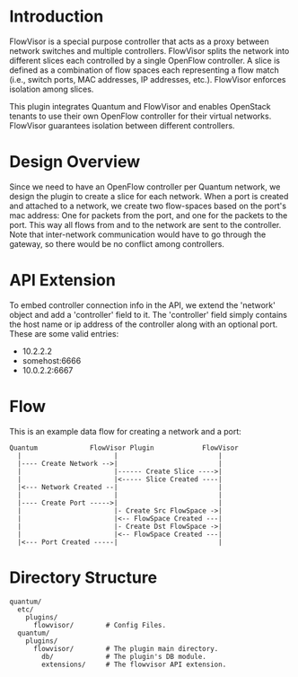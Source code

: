 Introduction
============
FlowVisor is a special purpose controller that acts as a proxy between
network switches and multiple controllers. FlowVisor splits the network
into different slices each controlled by a single OpenFlow controller. A
slice is defined as a combination of flow spaces each representing a flow match
(i.e., switch ports, MAC addresses, IP addresses, etc.). FlowVisor enforces
isolation among slices.
 
This plugin integrates Quantum and FlowVisor and enables OpenStack tenants to
use their own OpenFlow controller for their virtual networks. FlowVisor
guarantees isolation between different controllers.

Design Overview
===============
Since we need to have an OpenFlow controller per Quantum network, we
design the plugin to create a slice for each network. When a port is
created and attached to a network, we create two flow-spaces based on the
port's mac address: One for packets from the port, and one for the
packets to the port. This way all flows from and to the network are sent
to the controller. Note that inter-network communication would have to
go through the gateway, so there would be no conflict among controllers.

API Extension
=============
To embed controller connection info in the API, we extend the 'network'
object and add a 'controller' field to it. The 'controller' field simply
contains the host name or ip address of the controller along with an
optional port. These are some valid entries:

* 10.2.2.2
* somehost:6666
* 10.0.2.2:6667

Flow
====
This is an example data flow for creating a network and a port:

    Quantum             FlowVisor Plugin            FlowVisor
      |                       |                         |
      |---- Create Network -->|                         |
      |                       |------ Create Slice ---->|
      |                       |<----- Slice Created ----|
      |<--- Network Created --|                         |
      |                       |                         |
      |---- Create Port ----->|                         |
      |                       |- Create Src FlowSpace ->|
      |                       |<-- FlowSpace Created ---|
      |                       |- Create Dst FlowSpace ->|
      |                       |<-- FlowSpace Created ---|
      |<--- Port Created -----|                         |


Directory Structure
==============
    quantum/
      etc/
        plugins/
          flowvisor/        # Config Files.
      quantum/
        plugins/
          flowvisor/        # The plugin main directory.
            db/             # The plugin's DB module.
            extensions/     # The flowvisor API extension.

